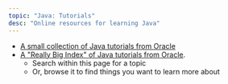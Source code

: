 ```yaml
---
topic: "Java: Tutorials"
desc: "Online resources for learning Java"
---
```


* [A small collection of Java tutorials from Oracle](http://docs.oracle.com/javase/tutorial/)
* [A "Really Big Index" of Java tutorials from Oracle](http://docs.oracle.com/javase/tutorial/reallybigindex.html).
  * Search within this page for a topic
  * Or, browse it to find things you want to learn more about

